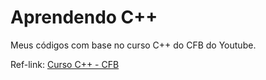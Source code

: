 # Aprendendo C++

Meus códigos com base no curso C++ do CFB do Youtube.

Ref-link: [Curso C++ - CFB](https://www.youtube.com/watch?v=nUQKr-ey86Y&list=PLx4x_zx8csUjczg1qPHavU1vw1IkBcm40)
